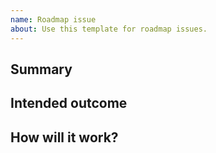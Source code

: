 ```yaml
---
name: Roadmap issue
about: Use this template for roadmap issues.
---
```

## Summary

## Intended outcome

## How will it work?
